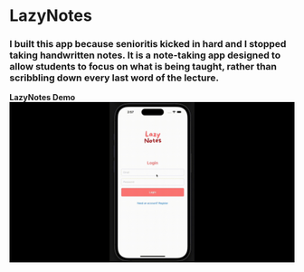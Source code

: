 # LazyNotes
### I built this app because senioritis kicked in hard and I stopped taking handwritten notes. It is a note-taking app designed to allow students to focus on what is being taught, rather than scribbling down every last word of the lecture.

**LazyNotes Demo**
![LazyNotes Demo](./assets/images/lazynotes-demo.gif)